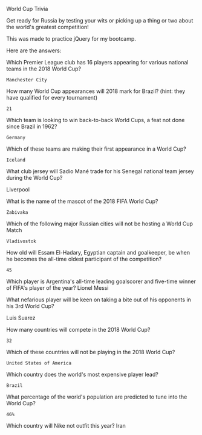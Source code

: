 World Cup Trivia 


Get ready for Russia by testing your wits or picking up a thing or two about the world's greatest competition!

This was made to practice jQuery for my bootcamp.


Here are the answers:

Which Premier League club has 16 players appearing for various national teams in the 2018 World Cup?

    Manchester City

How many World Cup appearances will 2018 mark for Brazil? (hint: they have qualified for every tournament)
    
    21

Which team is looking to win back-to-back World Cups, a feat not done since Brazil in 1962?

    Germany
	
Which of these teams are making their first appearance in a World Cup?
   
    Iceland
	
What club jersey will Sadio Mané trade for his Senegal national team jersey during the World Cup?
   
   Liverpool
	
What is the name of the mascot of the 2018 FIFA World Cup?
  
    Zabivaka

Which of the following major Russian cities will not be hosting a World Cup Match
    
    Vladivostok

How old will Essam El-Hadary, Egyptian captain and goalkeeper, be when he becomes the all-time oldest participant of the competition?
   
    45

Which player is Argentina's all-time leading goalscorer and five-time winner of FIFA's player of the year?  Lionel Messi

What nefarious player will be keen on taking a bite out of his opponents in his 3rd World Cup?

Luis Suarez

How many countries will compete in the 2018 World Cup?
    
    32

Which of these countries will not be playing in the 2018 World Cup?
    
    United States of America

Which country does the world's most expensive player lead?
    
    Brazil
	
What percentage of the world's population are predicted to tune into the World Cup?

    46%

Which country will Nike not outfit this year?
    Iran